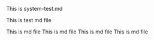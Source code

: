 This is system-test.md 


This is test md file 

This is md file 
This is md file 
This is md file 
This is md file 